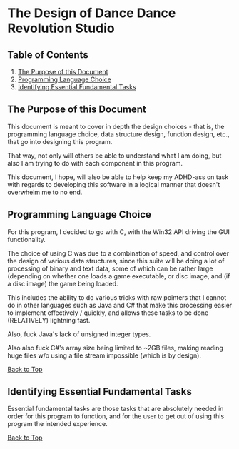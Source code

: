 
# The Design of Dance Dance Revolution Studio
## Table of Contents
1. [The Purpose of this Document](#the-purpose-of-this-document)
2. [Programming Language Choice](#programming-language-choice)
3. [Identifying Essential Fundamental Tasks](#identifying-essential-fundamental-tasks)

## The Purpose of this Document
This document is meant to cover in depth the design choices - that is, the programming language choice, data structure design, function design, etc., that go into designing this program.  

That way, not only will others be able to understand what I am doing, but also I am trying to do with each component in this program.  

This document, I hope, will also be able to help keep my ADHD-ass on task with regards to developing this software in a logical manner that doesn't overwhelm me to no end.

## Programming Language Choice
For this program, I decided to go with C, with the Win32 API driving the GUI functionality.  

The choice of using C was due to a combination of speed, and control over the design of various data structures, since this suite will be doing a lot of processing of binary and text data, some of which can be rather large (depending on whether one loads a game executable, or disc image, and (if a disc image) the game being loaded.  

This includes the ability to do various tricks with raw pointers that I cannot do in other languages such as Java and C# that make this processing easier to implement effectively / quickly, and allows these tasks to be done (RELATIVELY) lightning fast.  

Also, fuck Java's lack of unsigned integer types. 

Also also fuck C#'s array size being limited to ~2GB files, making reading huge files w/o using a file stream impossible (which is by design).

[Back to Top](#table-of-contents)

## Identifying Essential Fundamental Tasks
Essential fundamental tasks are those tasks that are absolutely needed in order for this program to function, and for the user to get out of using this program the intended experience.

[Back to Top](#table-of-contents)

